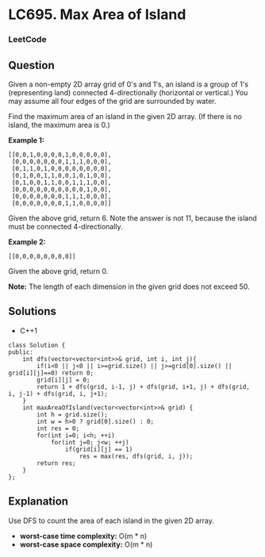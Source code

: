 # LC695. Max Area of Island

### LeetCode

## Question

Given a non-empty 2D array grid of 0's and 1's, an island is a group of 1's (representing land) connected 4-directionally (horizontal or vertical.) You may assume all four edges of the grid are surrounded by water.

Find the maximum area of an island in the given 2D array. (If there is no island, the maximum area is 0.)

**Example 1:**
```
[[0,0,1,0,0,0,0,1,0,0,0,0,0],
 [0,0,0,0,0,0,0,1,1,1,0,0,0],
 [0,1,1,0,1,0,0,0,0,0,0,0,0],
 [0,1,0,0,1,1,0,0,1,0,1,0,0],
 [0,1,0,0,1,1,0,0,1,1,1,0,0],
 [0,0,0,0,0,0,0,0,0,0,1,0,0],
 [0,0,0,0,0,0,0,1,1,1,0,0,0],
 [0,0,0,0,0,0,0,1,1,0,0,0,0]]
```

Given the above grid, return 6. Note the answer is not 11, because the island must be connected 4-directionally.

**Example 2:**
```
[[0,0,0,0,0,0,0,0]]
```

Given the above grid, return 0.

**Note:** The length of each dimension in the given grid does not exceed 50.

## Solutions

* C++1
```
class Solution {
public:
    int dfs(vector<vector<int>>& grid, int i, int j){
        if(i<0 || j<0 || i>=grid.size() || j>=grid[0].size() || grid[i][j]==0) return 0;
        grid[i][j] = 0;
        return 1 + dfs(grid, i-1, j) + dfs(grid, i+1, j) + dfs(grid, i, j-1) + dfs(grid, i, j+1);
    }
    int maxAreaOfIsland(vector<vector<int>>& grid) {
        int h = grid.size();
        int w = h>0 ? grid[0].size() : 0;
        int res = 0;
        for(int i=0; i<h; ++i)
            for(int j=0; j<w; ++j)
                if(grid[i][j] == 1)
                    res = max(res, dfs(grid, i, j));
        return res;
    }
};
```

## Explanation

Use DFS to count the area of each island in the given 2D array.

* **worst-case time complexity:** O(m * n)
* **worst-case space complexity:** O(m * n)

